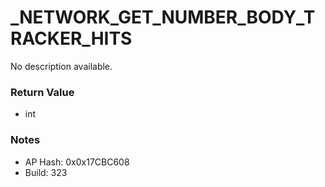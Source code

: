 # _NETWORK_GET_NUMBER_BODY_TRACKER_HITS

No description available.

### Return Value
* int

### Notes
* AP Hash: 0x0x17CBC608
* Build: 323

